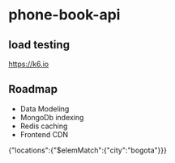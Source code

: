 # phone-book-api


## load testing
https://k6.io


## Roadmap
- Data Modeling
- MongoDb indexing
- Redis caching
- Frontend CDN



{"locations":{"$elemMatch":{"city":"bogota"}}}